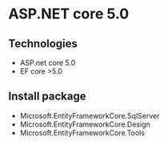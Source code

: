 # ASP.NET core 5.0
## Technologies
- ASP.net core 5.0
- EF core >5.0
## Install package
- Microsoft.EntityFrameworkCore.SqlServer
- Microsoft.EntityFrameworkCore.Design
- Microsoft.EntityFrameworkCore.Tools